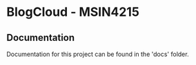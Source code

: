 # BlogCloud - MSIN4215

## Documentation

Documentation for this project can be found in the 'docs' folder. 
